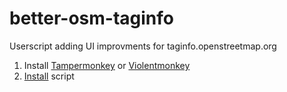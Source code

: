 # better-osm-taginfo
Userscript adding UI improvments for taginfo.openstreetmap.org

1. Install [Tampermonkey](https://www.tampermonkey.net) or [Violentmonkey](https://violentmonkey.github.io/)
2. [Install](https://raw.githubusercontent.com/wcedmisten/better-osm-taginfo/better-osm-taginfo.user.js) script
